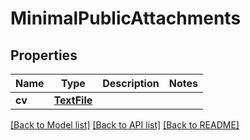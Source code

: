 # MinimalPublicAttachments


## Properties
Name | Type | Description | Notes
------------ | ------------- | ------------- | -------------
**cv** | [**TextFile**](TextFile.md) |  | 

[[Back to Model list]](../README.md#documentation-for-models) [[Back to API list]](../README.md#documentation-for-api-endpoints) [[Back to README]](../README.md)


